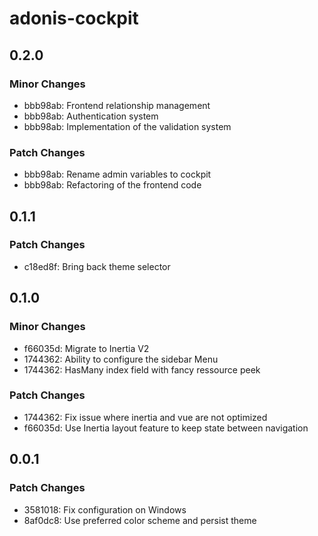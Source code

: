 # adonis-cockpit

## 0.2.0

### Minor Changes

- bbb98ab: Frontend relationship management
- bbb98ab: Authentication system
- bbb98ab: Implementation of the validation system

### Patch Changes

- bbb98ab: Rename admin variables to cockpit
- bbb98ab: Refactoring of the frontend code

## 0.1.1

### Patch Changes

- c18ed8f: Bring back theme selector

## 0.1.0

### Minor Changes

- f66035d: Migrate to Inertia V2
- 1744362: Ability to configure the sidebar Menu
- 1744362: HasMany index field with fancy ressource peek

### Patch Changes

- 1744362: Fix issue where inertia and vue are not optimized
- f66035d: Use Inertia layout feature to keep state between navigation

## 0.0.1

### Patch Changes

- 3581018: Fix configuration on Windows
- 8af0dc8: Use preferred color scheme and persist theme

